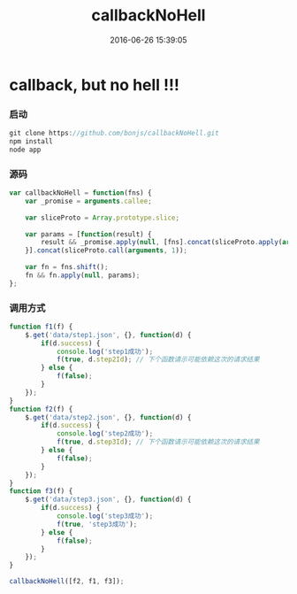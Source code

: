 ﻿---
title: callbackNoHell
date: 2016-06-26 15:39:05
tags: [原创,promise]
---

# callback, but no hell !!!

### 启动
~~~ javascript
git clone https://github.com/bonjs/callbackNoHell.git
npm install
node app
~~~

### 源码

~~~ javascript
var callbackNoHell = function(fns) {
	var _promise = arguments.callee;
	
	var sliceProto = Array.prototype.slice;
	
	var params = [function(result) {
		result && _promise.apply(null, [fns].concat(sliceProto.apply(arguments)));
	}].concat(sliceProto.call(arguments, 1));
	
	var fn = fns.shift();
	fn && fn.apply(null, params);
};

~~~

### 调用方式
~~~ javascript
function f1(f) {
	$.get('data/step1.json', {}, function(d) {
		if(d.success) {
			console.log('step1成功');
			f(true, d.step2Id);	// 下个函数请示可能依赖这次的请求结果
		} else {
			f(false);
		}
	});
}
function f2(f) {
	$.get('data/step2.json', {}, function(d) {
		if(d.success) {
			console.log('step2成功');
			f(true, d.step3Id);	// 下个函数请示可能依赖这次的请求结果
		} else {
			f(false);
		}
	});
}
function f3(f) {
	$.get('data/step3.json', {}, function(d) {
		if(d.success) {
			console.log('step3成功');
			f(true, 'step3成功');
		} else {
			f(false);
		}
	});
}

callbackNoHell([f2, f1, f3]);
~~~

